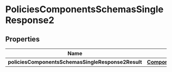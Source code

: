 # PoliciesComponentsSchemasSingleResponse2

## Properties
Name | Type | Description | Notes
------------ | ------------- | ------------- | -------------
**policiesComponentsSchemasSingleResponse2Result** | [**ComponentsSchemasPolicies**](ComponentsSchemasPolicies.md) |  |  [optional]

